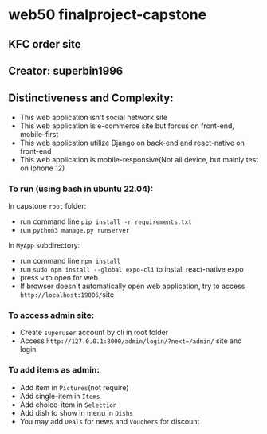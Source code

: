 # web50 finalproject-capstone  

## KFC order site  

## Creator: superbin1996

## Distinctiveness and Complexity:  
- This web application isn't social network site  
- This web application is e-commerce site but forcus on front-end, mobile-first
- This web application utilize Django on back-end and react-native on front-end
- This web application is mobile-responsive(Not all device, but mainly test on Iphone 12)

### To run (using bash in ubuntu 22.04):
In capstone `root` folder:
- run command line `pip install -r requirements.txt`
- run `python3 manage.py runserver`

In `MyApp` subdirectory:
- run command line `npm install`  
- run `sudo npm install --global expo-cli` to install react-native expo  
- press `w` to open for web  
- If browser doesn't automatically open web application, try to access `http://localhost:19006/`site  

### To access admin site:    
- Create `superuser` account by cli in root folder  
- Access `http://127.0.0.1:8000/admin/login/?next=/admin/` site and login  

### To add items as admin:  
- Add item in `Pictures`(not require)
- Add single-item in `Items` 
- Add choice-item in `Selection`
- Add dish to show in menu in `Dishs`
- You may add `Deals` for news and `Vouchers` for discount



